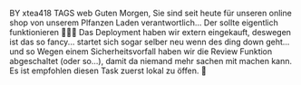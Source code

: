 BY	xtea418
TAGS	web
Guten Morgen,
Sie sind seit heute für unseren online shop von unserem Plfanzen Laden verantwortlich...
Der sollte eigentlich funktionieren 🙏🙏🙏
Das Deployment haben wir extern eingekauft, deswegen ist das so fancy... startet sich sogar selber neu wenn des ding down geht... und so
Wegen einem Sicherheitsvorfall haben wir die Review Funktion abgeschaltet (oder so...), damit da niemand mehr sachen mit machen kann.
Es ist empfohlen diesen Task zuerst lokal zu öffen. 🍉
